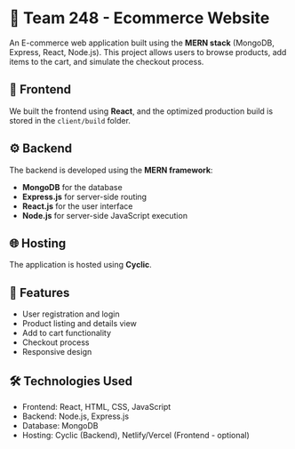 # 🛒 Team 248 - Ecommerce Website

An E-commerce web application built using the **MERN stack** (MongoDB, Express, React, Node.js). This project allows users to browse products, add items to the cart, and simulate the checkout process.



## 🔧 Frontend

We built the frontend using **React**, and the optimized production build is stored in the `client/build` folder.

## ⚙️ Backend

The backend is developed using the **MERN framework**:
- **MongoDB** for the database
- **Express.js** for server-side routing
- **React.js** for the user interface
- **Node.js** for server-side JavaScript execution

## 🌐 Hosting

The application is hosted using **Cyclic**.



## 🚀 Features

- User registration and login
- Product listing and details view
- Add to cart functionality
- Checkout process
- Responsive design



## 🛠️ Technologies Used

- Frontend: React, HTML, CSS, JavaScript
- Backend: Node.js, Express.js
- Database: MongoDB
- Hosting: Cyclic (Backend), Netlify/Vercel (Frontend - optional)



